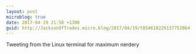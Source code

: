```yaml
---
layout: post
microblog: true
date: 2017-04-19 21:50 +1300
guid: http://JacksonOfTrades.micro.blog/2017/04/19/t854618229137752064.html
---
```

Tweeting from the Linux terminal for maximum nerdery
